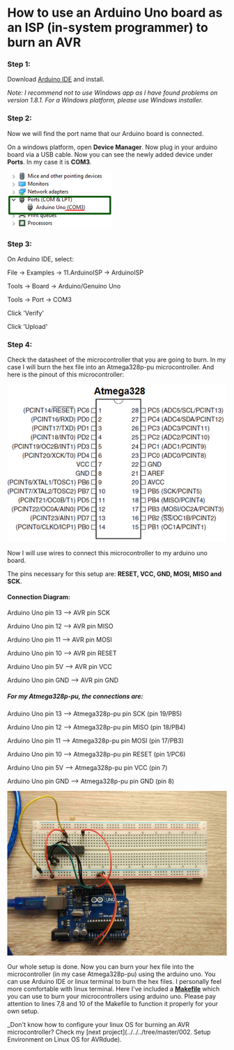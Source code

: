 # How to use an Arduino Uno board as an ISP (in-system programmer) to burn an AVR

### Step 1: 
Download [Arduino IDE](https://www.arduino.cc/en/Main/Software) and install.

_Note: I recommend not to use Windows app as I have found problems on version 1.8.1. For a Windows platform, please use Windows installer._

### Step 2:
Now we will find the port name that our Arduino board is connected.

On a windows platform, open __Device Manager__. Now plug in your arduino board via a USB cable. Now you can see the newly added device under __Ports__. In my case it is __COM3__.

![Arduino USB Port](Ports.PNG)

### Step 3:
On Arduino IDE, select:

File -> Examples -> 11.ArduinoISP -> ArduinoISP

Tools -> Board -> Arduino/Genuino Uno

Tools -> Port -> COM3

Click 'Verify'

Click 'Upload'

### Step 4:
Check the datasheet of the microcontroller that you are going to burn. In my case I will burn the hex file into an Atmega328p-pu microcontroller. And here is the pinout of this microcontroller:

![Atmega328p-pu pinouts](Atmega328p-pu.png)

Now I will use wires to connect this microcontroller to my arduino uno board.

The pins necessary for this setup are: __RESET, VCC, GND, MOSI, MISO and SCK__. 

#### Connection Diagram:
Arduino Uno pin 13 --> AVR pin SCK

Arduino Uno pin 12 --> AVR pin MISO

Arduino Uno pin 11 --> AVR pin MOSI

Arduino Uno pin 10 --> AVR pin RESET

Arduino Uno pin 5V --> AVR pin VCC

Arduino Uno pin GND --> AVR pin GND


##### For my Atmega328p-pu, the connections are:

Arduino Uno pin 13 --> Atmega328p-pu pin SCK (pin 19/PB5)

Arduino Uno pin 12 --> Atmega328p-pu pin MISO (pin 18/PB4)

Arduino Uno pin 11 --> Atmega328p-pu pin MOSI (pin 17/PB3)

Arduino Uno pin 10 --> Atmega328p-pu pin RESET (pin 1/PC6)

Arduino Uno pin 5V --> Atmega328p-pu pin VCC (pin 7)

Arduino Uno pin GND --> Atmega328p-pu pin GND (pin 8)

![Connection from Arduino Uno to Atmega328p-pu](Wiring.jpg)


Our whole setup is done. Now you can burn your hex file into the microcontroller (in my case Atmega328p-pu) using the arduino uno. You can use Arduino IDE or linux terminal to burn the hex files. I personally feel more comfortable with linux terminal. Here I've included a [__Makefile__](Makefile) which you can use to burn your microcontrollers using arduino uno. Please pay attention to lines 7,8 and 10 of the Makefile to function it properly for your own setup.

_Don't know how to configure your linux OS for burning an AVR microcontroller? Check my [next project](../../../tree/master/002. Setup Environment on Linux OS for AVRdude).
